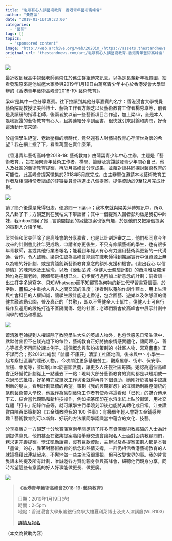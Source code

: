 ```yaml
---
title: "龜嘜有心人講藝術教育　香港青年藝術高峰會"
author: "黃嘉瀛"
date: "2019-01-16T19:23:00"
categories:
  - "藝術"
tags: []
topics:
  - "sponsored content"
image: "http://web.archive.org/web/2020im_/https://assets.thestandnews.com/media/photos/E795ABE587BAE68891E5BF8320E4BBA5E4BFA1E582B3E68385_OyFIF.jpg"
original_url: "thestandnews.com/art/龜嘜有心人講藝術教育-香港青年藝術高峰會"
---
```

![](http://web.archive.org/web/2020im_/https://assets.thestandnews.com/media/photos/E795ABE587BAE68891E5BF8320E4BBA5E4BFA1E582B3E68385_OyFIF.jpg)

最近收到我高中視藝老師梁崇任於舊生群組傳來訊息，以為是長輩新年祝賀圖，細看發現原來是他誠邀大家參與2019年1月19日由蒲窩青少年中心於香港浸會大學舉辦的《香港青年藝術高峰會2018-19: 藝術教育》。

梁sir是其中一位分享嘉賓。往下拉讀到其他分享嘉賓的名字：香港浸會大學視覺藝術院副教授梁美萍博士、藝術工作者方韻芝以及藝術教育工作者楊秀卓等，前者是我讀研的指導老師，後兩者於以前一些藝術項目合作過，加上梁sir，全是本人龜嘜認證的藝術教育有心人，且將連結分享到面書，很快就引來討論和詢問，好奇這活動什麼來頭。

於這個學生絕望、老師壓抑的壞時代，竟然還有人對藝術教育心存濟世為懷的希望？我在網上搜了下，看看葫蘆在賣什麼藥。

《香港青年藝術高峰會2018-19: 藝術教育》由蒲窩青少年中心主辦，主題是「藝術教育」，旨在凝聚青年藝術工作者，構思、籌辦及實踐啟發青少年關心自己、他人及社區的藝術教育提案，再於月高峰會分享成果，並藉對談共同探討藝術教育的可能性。此高峰會提案徵集於2018年5月底完成，由主辦單位邀請本地藝術教育工作者及相關持份者組成的評審委員會挑選出八個提案，提供資助於9至12月完成計劃。

![](http://web.archive.org/web/2020im_/https://assets.thestandnews.com/media/photos/49729284_2212191115660134_5105046429227810816_n_avJ9M.jpg)

讀了簡介後還是覺得很虛，便追問一下梁sir；我本來就與梁美萍傳短訊中，所以又八卦了下；方韻芝則在我帖文下攀談著；其中一個提案入圍者彭灼楹是我初中師妹，我inbox問候了她…言談間提到的另些提案也很有趣，於是他們又把幾個提案的策劃人介紹予我。

梁崇任和梁美萍除了是高峰會的分享嘉賓，也是此計劃評審之二，他們都同意今年收來的計劃書比往年更成熟，申請者亦更後生，不只有修讀藝術的學生，也有很多年青教師，甚或其他行業者報名；能看到年輕人有心有力運用藝術與更新的一代溝通、合作，令人鼓舞。梁崇任認為高峰會能讓在職老師得到擴展實行中但資源上無以為繼的好計劃、或是實踐創新藝術教育意念的額外支援和機會。《畫出我心 以信傳情》的陳齊欣及王瑜瑜，以及《滾動荃城 –傷健人士體驗計劃》的蕭清雅及羅潔玲均為在職老師，兩個都是構想已久、初步實行過再加上新意念的計劃；前者讓一出生打字多過寫字、只知Whatsapp而不知郵寄為何物的新生代學習書寫信函，於字跡、畫稿之中重拾人與人之間交流的溫度；後者則以躉船作創作藍本，用上生活與社會科目的人權知識，讓學生設計能遊走香港，包含園藝、遊樂以及休憩區的傷健共融流動公園，普及真正的「共融」，即以不需健全人士幫忙，傷健人士可自行操作及運用的設施打造不區隔開傷、健的社區；老師們將會於高峰會中展示計劃中同學的成品和模型。

![](http://web.archive.org/web/2020im_/https://assets.thestandnews.com/media/photos/E4BA94E98791E98BAAE69599E69B89E4BDA0E79A84100E4BBB6E4BA8B_ZVPmQ.png)

蕭清雅老師提到人權課除了教曉學生大名的英雄人物外，也包含感恩日常生活中，默默付出但不在鎂光燈下的每位，藝術教育正好將抽象情感實體化，讓同理心、善心等概念不再囿於課本例子。這個概念與彭灼楹策劃的《社區人物．寫寫畫畫》正不謀而合；彭2016年繪製「骯髒·不康莊」清潔工社區地圖，後來與中丶小學生一起考察社區裏的隱形人物，，今次關注更多基層勞工，觀察屋邨、街市、保安亭、唐樓、車房等，並印刷zine於書節派發，讓更多人注視社區每隅。她認為這個高峰會正好幫忙計劃從上一點連去下一點：現時大部分藝術教育的資助都是以短期或一次過形式批核，好多時完成單次工作坊後就得再尋下個資助，她剛好於書展中認識到新的朋友，看到計劃延續的希望。策劃《我的興觀群怨》的江凱勤則將極傳統的篆刻藝術帶入學校，他說作為篆刻藝術工作者有使命將這看似「已死」的媒介傳承下去，結合當代觀點和新科技操作，例如把篆印印在水溶米紙上貼於街頭、用社交媒體「打卡」記錄作品等，就可讓學生們學曉刻印後也能將其轉化成日常。江並讚賞由陳百堅策劃的《五金舖教曉我的 100 件事》：有幾個年輕人會對五金鋪感興趣？藝術教育則可以新鮮、好玩的方法讓同學認識當中蘊含的文化、技藝。

分享嘉賓之一方韻芝十分欣賞蒲窩兩年間邀請了許多有資深藝術教經驗的人士為計劃提供意見，他們甚至在徵集提案階段舉辦交流會讓報名人士面對面請教顧問們，務求更完善提案。學江凱勤話齋，沒有巨款資助，主辦以及各提案策劃人都是本著「盡做」的心，靠著對藝術教育的信念和熱情支撐，一群仍相信香港藝術教育的人就這樣藉此連結起來，不懈地做一些主流沒很重視，但可改變世界的事。我的片言隻語未夠提及所有計劃，唯誠邀各方賢能親身參與高峰會，細聽他們親身分享，同時希望這些有意義的好人好事能做更長、做更廣。

![](http://web.archive.org/web/2020im_/https://assets.thestandnews.com/media/photos/edu_NEWt8.png)

> **《香港青年藝術高峰會2018-19: 藝術教育》**
> 
> 日期：2019年1月19日(六)  
> 時間：2-5pm  
> 地點：香港浸會大學永隆銀行商學大樓夏利萊博士及夫人演講廳(WLB103)
> 
> [詳情及報名](http://web.archive.org/web/20211229132535/https://docs.google.com/forms/d/e/1FAIpQLSfy0rJJhKoOHuEeLBVxL17c0XXFsoZqWsGnFOe0R8DyYaYP4Q/viewform)

（本文為贊助內容）